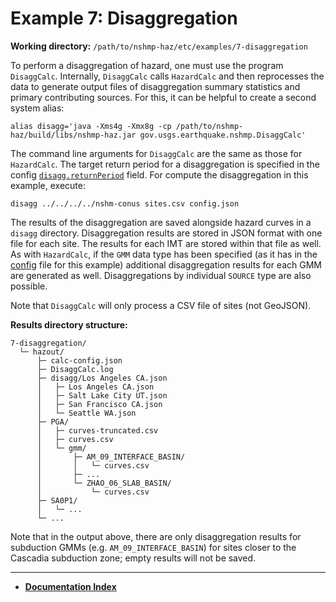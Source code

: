 # Example 7: Disaggregation

__Working directory:__ `/path/to/nshmp-haz/etc/examples/7-disaggregation`

To perform a disaggregation of hazard, one must use the program `DisaggCalc`. Internally,
`DisaggCalc` calls `HazardCalc` and then reprocesses the data to generate output files of
disaggregation summary statistics and primary contributing sources. For this, it can be helpful
to create a second system alias:

```Shell
alias disagg='java -Xms4g -Xmx8g -cp /path/to/nshmp-haz/build/libs/nshmp-haz.jar gov.usgs.earthquake.nshmp.DisaggCalc'
```

The command line arguments for `DisaggCalc` are the same as those for `HazardCalc`. The target
return period for a disaggregation is specified in the config
[`disagg.returnPeriod`](../../../docs/pages/Calculation-Configuration.md#calculation-configuration-parameters)
field. For compute the disaggregation in this example, execute:

```Shell
disagg ../../../../nshm-conus sites.csv config.json
```

The results of the disaggregation are saved alongside hazard curves in a `disagg` directory.
Disaggregation results are stored in JSON format with one file for each site. The results for
each IMT are stored within that file as well. As with `HazardCalc`, if the `GMM` data type has
been specified (as it has in the
[config](../../../docs/pages/Calculation-Configuration.md#calculation-configuration)
file for this example) additional disaggregation results for each GMM are generated as well.
Disaggregations by individual `SOURCE` type are also possible.

Note that `DisaggCalc` will only process a CSV file of sites (not GeoJSON).

__Results directory structure:__

```text
7-disaggregation/
  └─ hazout/
      ├─ calc-config.json
      ├─ DisaggCalc.log
      ├─ disagg/Los Angeles CA.json
      │   ├─ Los Angeles CA.json
      │   ├─ Salt Lake City UT.json
      │   ├─ San Francisco CA.json
      │   └─ Seattle WA.json
      ├─ PGA/
      │   ├─ curves-truncated.csv
      │   ├─ curves.csv
      │   └─ gmm/
      │       ├─ AM_09_INTERFACE_BASIN/
      │       │   └─ curves.csv
      │       ├─ ...
      │       └─ ZHAO_06_SLAB_BASIN/
      │           └─ curves.csv
      ├─ SA0P1/
      │   └─ ...
      └─ ...
```

Note that in the output above, there are only disaggregation results for subduction GMMs
(e.g. `AM_09_INTERFACE_BASIN`) for sites closer to the Cascadia subduction zone; empty results
will not be saved.

<!-- markdownlint-disable MD001 -->
<!--  #### Next: [Example 8 – Earthquake probabilities and rates](../8-probabilities/README.md) -->

---

* [**Documentation Index**](../../../docs/README.md)
